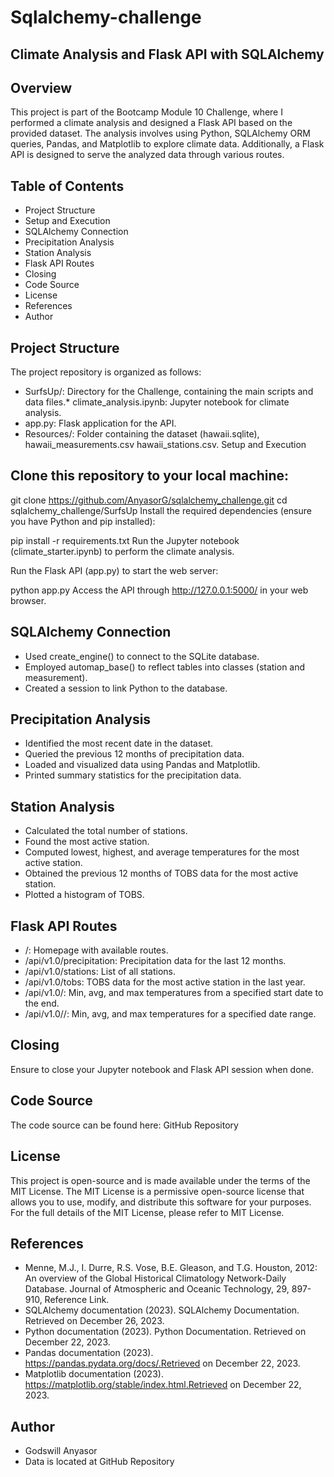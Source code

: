 # Sqlalchemy-challenge

## Climate Analysis and Flask API with SQLAlchemy

## Overview

This project is part of the Bootcamp Module 10 Challenge, where I performed a climate analysis and designed a Flask API based on the provided dataset. The analysis involves using Python, SQLAlchemy ORM queries, Pandas, and Matplotlib to explore climate data. Additionally, a Flask API is designed to serve the analyzed data through various routes.

## Table of Contents

* Project Structure
* Setup and Execution
* SQLAlchemy Connection
* Precipitation Analysis
* Station Analysis
* Flask API Routes
* Closing
* Code Source
* License
* References
* Author

## Project Structure

The project repository is organized as follows:

* SurfsUp/: Directory for the Challenge, containing the main scripts and data files.* climate_analysis.ipynb: Jupyter notebook for climate analysis.
* app.py: Flask application for the API.
* Resources/: Folder containing the dataset (hawaii.sqlite), hawaii_measurements.csv hawaii_stations.csv.
Setup and Execution

## Clone this repository to your local machine:

git clone https://github.com/AnyasorG/sqlalchemy_challenge.git
cd sqlalchemy_challenge/SurfsUp
Install the required dependencies (ensure you have Python and pip installed):

pip install -r requirements.txt
Run the Jupyter notebook (climate_starter.ipynb) to perform the climate analysis.

Run the Flask API (app.py) to start the web server:

python app.py
Access the API through http://127.0.0.1:5000/ in your web browser.

## SQLAlchemy Connection

* Used create_engine() to connect to the SQLite database.
* Employed automap_base() to reflect tables into classes (station and measurement).
* Created a session to link Python to the database.

## Precipitation Analysis

* Identified the most recent date in the dataset.
* Queried the previous 12 months of precipitation data.
* Loaded and visualized data using Pandas and Matplotlib.
* Printed summary statistics for the precipitation data.

## Station Analysis

* Calculated the total number of stations.
* Found the most active station.
* Computed lowest, highest, and average temperatures for the most active station.
* Obtained the previous 12 months of TOBS data for the most active station.
* Plotted a histogram of TOBS.

## Flask API Routes

* /: Homepage with available routes.
* /api/v1.0/precipitation: Precipitation data for the last 12 months.
* /api/v1.0/stations: List of all stations.
* /api/v1.0/tobs: TOBS data for the most active station in the last year.
* /api/v1.0/<start>: Min, avg, and max temperatures from a specified start date to the end.
* /api/v1.0/<start>/<end>: Min, avg, and max temperatures for a specified date range.
  
## Closing

Ensure to close your Jupyter notebook and Flask API session when done.

## Code Source

The code source can be found here: GitHub Repository

## License

This project is open-source and is made available under the terms of the MIT License. The MIT License is a permissive open-source license that allows you to use, modify, and distribute this software for your purposes. For the full details of the MIT License, please refer to MIT License.

## References

* Menne, M.J., I. Durre, R.S. Vose, B.E. Gleason, and T.G. Houston, 2012: An overview of the Global Historical Climatology Network-Daily Database. Journal of Atmospheric and Oceanic Technology, 29, 897-910, Reference Link.
* SQLAlchemy documentation (2023). SQLAlchemy Documentation. Retrieved on December 26, 2023.
* Python documentation (2023). Python Documentation. Retrieved on December 22, 2023.
* Pandas documentation (2023). https://pandas.pydata.org/docs/.Retrieved on December 22, 2023.
* Matplotlib documentation (2023). https://matplotlib.org/stable/index.html.Retrieved on December 22, 2023.

## Author

* Godswill Anyasor
* Data is located at GitHub Repository
